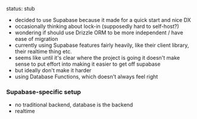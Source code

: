 status: stub

- decided to use Supabase because it made for a quick start and nice DX
- occasionally thinking about lock-in (supposedly hard to self-host?)
- wondering if should use Drizzle ORM to be more independent / have ease of migration
- currently using Supabase features fairly heavily, like their client library, their realtime thing etc.
- seems like until it's clear where the project is going it doesn't make sense to put effort into making it easier to get off supabase
- but ideally don't make it harder 
- using Database Functions, which doesn't always feel right


### Supabase-specific setup
- no traditional backend, database is the backend
- realtime
